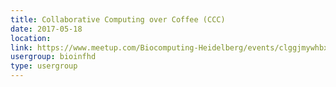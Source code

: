 ```yaml
---
title: Collaborative Computing over Coffee (CCC)
date: 2017-05-18
location: 
link: https://www.meetup.com/Biocomputing-Heidelberg/events/clggjmywhbxb/
usergroup: bioinfhd
type: usergroup
---
```

